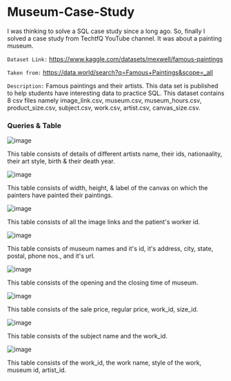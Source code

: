 # Museum-Case-Study

I was thinking to solve a SQL case study since a long ago. So, finally I solved a case study from TechtfQ YouTube channel. It was about a painting museum. 

```Dataset Link:``` https://www.kaggle.com/datasets/mexwell/famous-paintings

```Taken from:``` https://data.world/search?q=Famous+Paintings&scope=_all

```Description:``` Famous paintings and their artists. This data set is published to help students have interesting data to practice SQL. This dataset contains 8 csv files namely image_link.csv, museum.csv, museum_hours.csv, product_size.csv, subject.csv, work.csv, artist.csv, canvas_size.csv.

### Queries & Table
![image](https://github.com/user-attachments/assets/f6411c12-47f9-4dd4-b50e-e272284f7c3a)

This table consists of details of different artists name, their ids, nationaality, their art style, birth & their death year.

![image](https://github.com/user-attachments/assets/5af2aff4-ca4b-46d0-a998-22d8dd574750)

This table consists of width, height, & label of the canvas on which the painters have painted their paintings.

![image](https://github.com/user-attachments/assets/479d9c07-affb-487f-a23d-1f9ccf2fe299)

This table consists of all the image links and the patient's worker id.

![image](https://github.com/user-attachments/assets/a4f169bc-8a0b-4743-93e5-82b7d000c423)

This table consists of museum names and it's id, it's address, city, state, postal, phone nos., and it's url.

![image](https://github.com/user-attachments/assets/3a33374e-1156-4c9e-8425-31ec2df8dd02)

This table consists of the opening and the closing time of museum.

![image](https://github.com/user-attachments/assets/c332b8e5-e1d2-40cb-8ee2-126b193be018)

This table consists of the sale price, regular price, work_id, size_id.

![image](https://github.com/user-attachments/assets/e01fcad8-337b-4513-9138-6c38d9330c4d)

This table consists of the subject name and the work_id.

![image](https://github.com/user-attachments/assets/ae86f892-b079-427a-b6af-66ec1fdb5977)

This table consists of the work_id, the work name, style of the work, museum id, artist_id.


